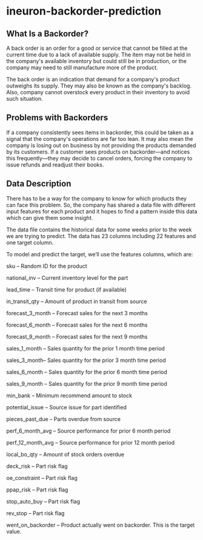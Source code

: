 # ineuron-backorder-prediction


## What Is a Backorder?

A back order is an order for a good or service that cannot be filled at the current time due to a lack of available supply. The item may not be held in the company's available inventory but could still be in production, or the company may need to still manufacture more of the product.

The back order is an indication that demand for a company's product outweighs its supply. They may also be known as the company's backlog. Also, company cannot overstock every product in their inventory to avoid such situation.

## Problems with Backorders

If a company consistently sees items in backorder, this could be taken as a signal that the company's operations are far too lean. It may also mean the company is losing out on business by not providing the products demanded by its customers. If a customer sees products on backorder—and notices this frequently—they may decide to cancel orders, forcing the company to issue refunds and readjust their books.

## Data Description

There has to be a way for the company to know for which products they can face this problem. So, the company has shared a data file with different input features for each product and it hopes to find a pattern inside this data which can give them some insight.

The data file contains the historical data for some weeks prior to the week we are trying to predict.
The data has 23 columns including 22 features and one target column.

To model and predict the target, we’ll use the features columns, which are:

sku – Random ID for the product

national_inv – Current inventory level for the part

lead_time – Transit time for product (if available)

in_transit_qty – Amount of product in transit from source

forecast_3_month – Forecast sales for the next 3 months

forecast_6_month – Forecast sales for the next 6 months

forecast_9_month – Forecast sales for the next 9 months

sales_1_month – Sales quantity for the prior 1 month time period

sales_3_month– Sales quantity for the prior 3 month time period

sales_6_month – Sales quantity for the prior 6 month time period

sales_9_month – Sales quantity for the prior 9 month time period

min_bank – Minimum recommend amount to stock

potential_issue – Source issue for part identified

pieces_past_due – Parts overdue from source

perf_6_month_avg – Source performance for prior 6 month period

perf_12_month_avg – Source performance for prior 12 month period

local_bo_qty – Amount of stock orders overdue

deck_risk – Part risk flag

oe_constraint – Part risk flag

ppap_risk – Part risk flag

stop_auto_buy – Part risk flag

rev_stop – Part risk flag

went_on_backorder – Product actually went on backorder. This is the target value.


